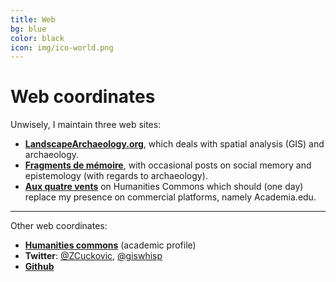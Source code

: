 ```yaml
---
title: Web
bg: blue
color: black 
icon: img/ico-world.png
---
```

# Web coordinates

Unwisely, I maintain three web sites:

- [**LandscapeArchaeology.org**](https://landscapearchaeology.org), which deals with spatial analysis (GIS) and archaeology.
- [**Fragments de mémoire**](https://fragments.hypotheses.org), with occasional posts on social memory and epistemology (with regards to archaeology).
- [**Aux quatre vents**](https://zoran.hcommons.org) on Humanities Commons which should (one day) replace my presence on commercial platforms, namely Academia.edu.

---------------------------

Other web coordinates:

- [**Humanities commons**](https://hcommons.org/members/zoran/) (academic profile)
- **Twitter**: [@ZCuckovic](https://twitter.com/ZCuckovic), [@giswhisp](https://twitter.com/giswhisp) 
- [**Github**](https://github.com/zoran-cuckovic) 


              

